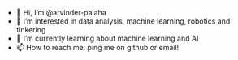- 👋 Hi, I’m @arvinder-palaha
- 👀 I’m interested in data analysis, machine learning, robotics and tinkering
- 🌱 I’m currently learning about machine learning and AI
- 📫 How to reach me: ping me on github or email!

<!---
arvinder-palaha/arvinder-palaha is a ✨ special ✨ repository because its `README.md` (this file) appears on your GitHub profile.
You can click the Preview link to take a look at your changes.
--->
